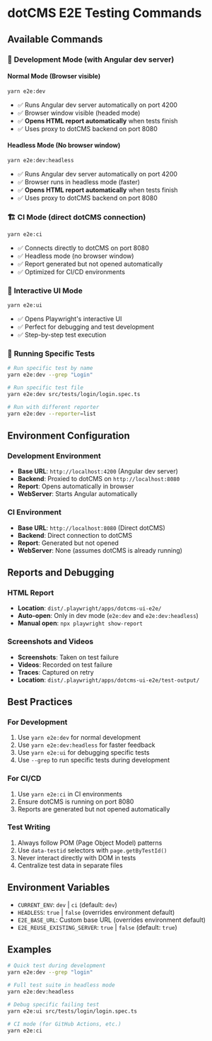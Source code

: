 # dotCMS E2E Testing Commands

## Available Commands

### 🚀 **Development Mode (with Angular dev server)**

#### Normal Mode (Browser visible)

```bash
yarn e2e:dev
```

-   ✅ Runs Angular dev server automatically on port 4200
-   ✅ Browser window visible (headed mode)
-   ✅ **Opens HTML report automatically** when tests finish
-   ✅ Uses proxy to dotCMS backend on port 8080

#### Headless Mode (No browser window)

```bash
yarn e2e:dev:headless
```

-   ✅ Runs Angular dev server automatically on port 4200
-   ✅ Browser runs in headless mode (faster)
-   ✅ **Opens HTML report automatically** when tests finish
-   ✅ Uses proxy to dotCMS backend on port 8080

### 🏗️ **CI Mode (direct dotCMS connection)**

```bash
yarn e2e:ci
```

-   ✅ Connects directly to dotCMS on port 8080
-   ✅ Headless mode (no browser window)
-   ✅ Report generated but not opened automatically
-   ✅ Optimized for CI/CD environments

### 🎨 **Interactive UI Mode**

```bash
yarn e2e:ui
```

-   ✅ Opens Playwright's interactive UI
-   ✅ Perfect for debugging and test development
-   ✅ Step-by-step test execution

### 🎯 **Running Specific Tests**

```bash
# Run specific test by name
yarn e2e:dev --grep "Login"

# Run specific test file
yarn e2e:dev src/tests/login/login.spec.ts

# Run with different reporter
yarn e2e:dev --reporter=list
```

## Environment Configuration

### Development Environment

-   **Base URL**: `http://localhost:4200` (Angular dev server)
-   **Backend**: Proxied to dotCMS on `http://localhost:8080`
-   **Report**: Opens automatically in browser
-   **WebServer**: Starts Angular automatically

### CI Environment

-   **Base URL**: `http://localhost:8080` (Direct dotCMS)
-   **Backend**: Direct connection to dotCMS
-   **Report**: Generated but not opened
-   **WebServer**: None (assumes dotCMS is already running)

## Reports and Debugging

### HTML Report

-   **Location**: `dist/.playwright/apps/dotcms-ui-e2e/`
-   **Auto-open**: Only in dev mode (`e2e:dev` and `e2e:dev:headless`)
-   **Manual open**: `npx playwright show-report`

### Screenshots and Videos

-   **Screenshots**: Taken on test failure
-   **Videos**: Recorded on test failure
-   **Traces**: Captured on retry
-   **Location**: `dist/.playwright/apps/dotcms-ui-e2e/test-output/`

## Best Practices

### For Development

1. Use `yarn e2e:dev` for normal development
2. Use `yarn e2e:dev:headless` for faster feedback
3. Use `yarn e2e:ui` for debugging specific tests
4. Use `--grep` to run specific tests during development

### For CI/CD

1. Use `yarn e2e:ci` in CI environments
2. Ensure dotCMS is running on port 8080
3. Reports are generated but not opened automatically

### Test Writing

1. Always follow POM (Page Object Model) patterns
2. Use `data-testid` selectors with `page.getByTestId()`
3. Never interact directly with DOM in tests
4. Centralize test data in separate files

## Environment Variables

-   `CURRENT_ENV`: `dev` | `ci` (default: `dev`)
-   `HEADLESS`: `true` | `false` (overrides environment default)
-   `E2E_BASE_URL`: Custom base URL (overrides environment default)
-   `E2E_REUSE_EXISTING_SERVER`: `true` | `false` (default: `true`)

## Examples

```bash
# Quick test during development
yarn e2e:dev --grep "login"

# Full test suite in headless mode
yarn e2e:dev:headless

# Debug specific failing test
yarn e2e:ui src/tests/login/login.spec.ts

# CI mode (for GitHub Actions, etc.)
yarn e2e:ci
```
